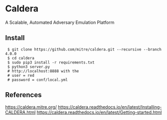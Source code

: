 Caldera
=====

A Scalable, Automated Adversary Emulation Platform

Install
--------

     $ git clone https://github.com/mitre/caldera.git --recursive --branch 4.0.0
     $ cd caldera 
     $ sudo pip3 install -r requirements.txt
     $ python3 server.py 
     # http://localhost:8888 with the
     # user = red 
     # password = conf/local.yml 


References
----------

https://caldera.mitre.org/
https://caldera.readthedocs.io/en/latest/Installing-CALDERA.html
https://caldera.readthedocs.io/en/latest/Getting-started.html